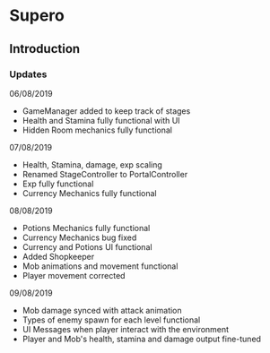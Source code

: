 # Supero

## Introduction

### Updates
06/08/2019
 * GameManager added to keep track of stages
 * Health and Stamina fully functional with UI
 * Hidden Room mechanics fully functional
 
 07/08/2019
 * Health, Stamina, damage, exp scaling
 * Renamed StageController to PortalController
 * Exp fully functional
 * Currency Mechanics fully functional
 
 08/08/2019
 * Potions Mechanics fully functional
 * Currency Mechanics bug fixed
 * Currency and Potions UI functional
 * Added Shopkeeper
 * Mob animations and movement functional
 * Player movement corrected
 
 09/08/2019
 * Mob damage synced with attack animation
 * Types of enemy spawn for each level functional
 * UI Messages when player interact with the environment
 * Player and Mob's health, stamina and damage output fine-tuned
 
